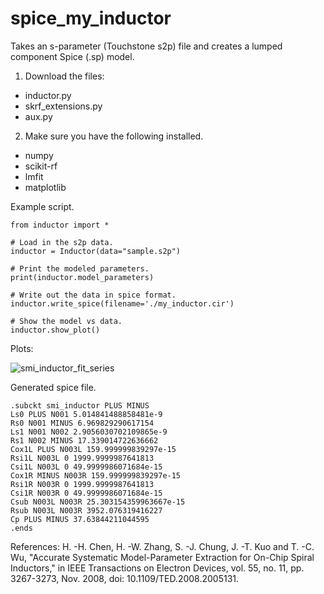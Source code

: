 # spice_my_inductor
Takes an s-parameter (Touchstone s2p) file and creates a lumped component Spice (.sp) model.

1. Download the files:
  - inductor.py
  - skrf_extensions.py
  - aux.py

2. Make sure you have the following installed.
  - numpy
  - scikit-rf
  - lmfit
  - matplotlib
  
Example script.
```
from inductor import *

# Load in the s2p data.
inductor = Inductor(data="sample.s2p")

# Print the modeled parameters.
print(inductor.model_parameters)

# Write out the data in spice format.
inductor.write_spice(filename='./my_inductor.cir')

# Show the model vs data.
inductor.show_plot()
```

Plots:

![smi_inductor_fit_series](https://user-images.githubusercontent.com/56657608/204691855-6f247cbb-3774-48ff-9796-2887db88a785.png)


Generated spice file.
```
.subckt smi_inductor PLUS MINUS
Ls0 PLUS N001 5.014841488858481e-9
Rs0 N001 MINUS 6.969829290617154
Ls1 N001 N002 2.9056030702109865e-9
Rs1 N002 MINUS 17.339014722636662
Cox1L PLUS N003L 159.999999839297e-15
Rsi1L N003L 0 1999.9999987641813
Csi1L N003L 0 49.9999986071684e-15
Cox1R MINUS N003R 159.999999839297e-15
Rsi1R N003R 0 1999.9999987641813
Csi1R N003R 0 49.9999986071684e-15
Csub N003L N003R 25.303154359963667e-15
Rsub N003L N003R 3952.076319416227
Cp PLUS MINUS 37.63844211044595
.ends
```

References:
H. -H. Chen, H. -W. Zhang, S. -J. Chung, J. -T. Kuo and T. -C. Wu, "Accurate Systematic Model-Parameter Extraction for On-Chip Spiral Inductors," in IEEE Transactions on Electron Devices, vol. 55, no. 11, pp. 3267-3273, Nov. 2008, doi: 10.1109/TED.2008.2005131.
